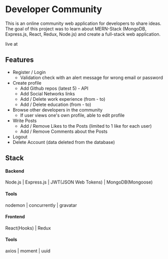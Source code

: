 # Developer Community

This is an online community web application for developers to share ideas. The goal of this project was to learn about MERN-Stack (MongoDB, Express.js, React, Redux, Node.js) and create a full-stack web application.

live at

## Features

-   Register / Login
    -   Validation check with an alert message for wrong email or password
-   Create profile
    -   Add Github repos (latest 5) - API
    -   Add Social Networks links
    -   Add / Delete work experience (from - to)
    -   Add / Delete education (from - to)
-   Browse other developers in the community
    -   If user views one's own profile, able to edit profile
-   Write Posts
    -   Add / Remove Likes to the Posts (limited to 1 like for each user)
    -   Add / Remove Comments about the Posts
-   Logout
-   Delete Account (data deleted from the database)

## Stack

#### Backend

Node.js | Express.js | JWT(JSON Web Tokens) | MongoDB(Mongoose)

#### Tools

nodemon | concurrently | gravatar

#### Frontend

React(Hooks) | Redux

#### Tools

axios | moment | uuid
